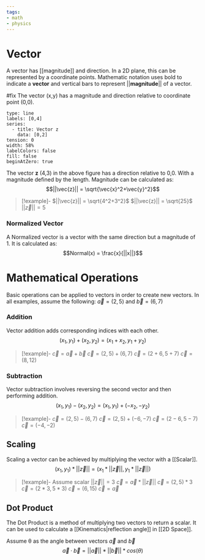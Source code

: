 ```yaml
---
tags:
- math
- physics
---
```

# Vector
A vector has [[magnitude]] and direction. In a 2D plane, this can be represented by a coordinate points. Mathematic notation uses bold to indicate a **vector** and vertical bars to represent ||**magnitude**|| of a vector.

#fix The vector (x,y) has a magnitude and direction relative to coordinate point (0,0).
```chart
type: line
labels: [0,4]
series:
  - title: Vector z
    data: [0,2]
tension: 0
width: 58%
labelColors: false
fill: false
beginAtZero: true
```
The vector **z** (4,3) in the above figure has a direction relative to 0,0. With a magnitude defined by the length. Magnitude can be calculated as:
 $$||\vec{z}|| = \sqrt{\vec{x}^2+\vec{y}^2}$$
> [!example]-
> $||\vec{z}|| = \sqrt{4^2+3^2}$
> $||\vec{z}|| = \sqrt{25}$
> $||\vec{z}|| = 5$
 

### Normalized Vector
A Normalized vector is a vector with the same direction but a magnitude of 1. It is calculated as:
$$Normal(x) = \frac{x}{||x||}$$

# Mathematical Operations
Basic operations can be applied to vectors in order to create new vectors. 
In all examples, assume the following:
$\vec{a} = (2,5)$ and $\vec{b} = (6,7)$

### Addition
Vector addition adds corresponding indices with each other.
$$(x_1,y_1)+(x_2,y_2)=(x_1+x_2,y_1+y_2)$$
>[!example]-
$\vec{c} = \vec{a}+\vec{b}$
$\vec{c} = (2,5) + (6,7)$
$\vec{c} = (2+6, 5+7)$
$\vec{c} = (8,12)$

### Subtraction
Vector subtraction involves reversing the second vector and then performing addition.
$$(x_1,y_1)-(x_2,y_2) = (x_1,y_1) + (-x_2,-y_2)$$
>[!example]-
$\vec{c} = (2,5)-(6,7)$
$\vec{c} = (2,5)+(-6,-7)$
$\vec{c} = (2-6,5-7)$
$\vec{c} = (-4,-2)$

## Scaling
Scaling a vector can be achieved by multiplying the vector with a [[Scalar]].
$$(x_1,y_1)*||\vec{z}|| = (x_1*||\vec{z}||, y_1*||\vec{z}||)$$
>[!example]-
>Assume scalar $||\vec{z}|| = 3$
>$\vec{c} = \vec{a} * ||\vec{z}||$
>$\vec{c} = (2,5) * 3$
>$\vec{c} = (2*3, 5*3)$
>$\vec{c} = (6, 15)$
>$\vec{c}=\vec{a}$

## Dot Product
The Dot Product is a method of multiplying two vectors to return a scalar. It can be used to calculate a [[Kinematics|reflection angle]] in [[2D Space]].

Assume θ as the angle between vectors $\vec{a}$ and $\vec{b}$
$$\vec{a}·\vec{b} = ||\vec{a}|| * ||\vec{b}|| * cos(θ)$$
